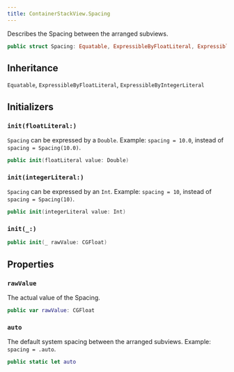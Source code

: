 ```yaml
---
title: ContainerStackView.Spacing
---
```


Describes the Spacing between the arranged subviews.

``` swift
public struct Spacing: Equatable, ExpressibleByFloatLiteral, ExpressibleByIntegerLiteral 
```

## Inheritance

`Equatable`, `ExpressibleByFloatLiteral`, `ExpressibleByIntegerLiteral`

## Initializers

### `init(floatLiteral:)`

`Spacing` can be expressed by a `Double`.
Example:​ `spacing = 10.0`, instead of `spacing = Spacing(10.0)`.

``` swift
public init(floatLiteral value: Double) 
```

### `init(integerLiteral:)`

`Spacing` can be expressed by an `Int`.
Example:​ `spacing = 10`, instead of `spacing = Spacing(10)`.

``` swift
public init(integerLiteral value: Int) 
```

### `init(_:)`

``` swift
public init(_ rawValue: CGFloat) 
```

## Properties

### `rawValue`

The actual value of the Spacing.

``` swift
public var rawValue: CGFloat
```

### `auto`

The default system spacing between the arranged subviews.
Example:​ `spacing = .auto`.

``` swift
public static let auto 
```
